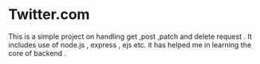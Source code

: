 # Twitter.com
This is a simple project on handling get ,post ,patch and delete request .
It includes use of node.js , express , ejs etc.
it has helped me in learning the core of backend .